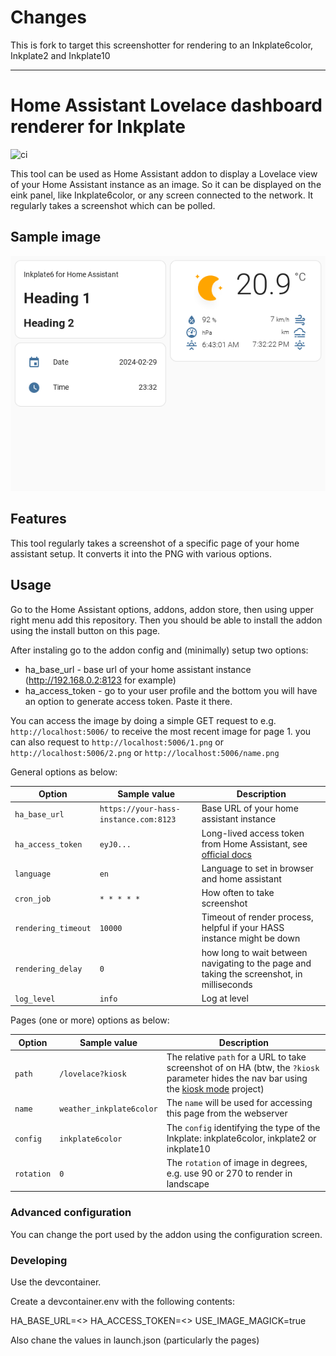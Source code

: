 # Changes

This is fork to target this screenshotter for rendering to an Inkplate6color, Inkplate2 and Inkplate10

---

# Home Assistant Lovelace dashboard renderer for Inkplate

![ci](https://github.com/brodykenrick/hass-lovelace-dashboard-inkplate-screenshotter/actions/workflows/publish.yml/badge.svg)

This tool can be used as Home Assistant addon to display a Lovelace view of your Home Assistant instance as an image. So it can be displayed on the eink panel, like Inkplate6color, or any screen connected to the network. It regularly takes a screenshot which can be polled.

## Sample image

![Sample image](https://raw.githubusercontent.com/brodykenrick/hass-lovelace-dashboard-inkplate-screenshotter/main/assets/sample.png)

## Features

This tool regularly takes a screenshot of a specific page of your home assistant setup. It converts it into the PNG with various options.

## Usage

Go to the Home Assistant options, addons, addon store, then using upper right menu add this repository. Then you should be able to install the addon using the install button on this page.

After instaling go to the addon config and (minimally) setup two options:
- ha_base_url - base url of your home assistant instance (http://192.168.0.2:8123 for example)
- ha_access_token - go to your user profile and the bottom you will have an option to generate access token. Paste it there.

You can access the image by doing a simple GET request to e.g. `http://localhost:5006/` to receive the most recent image for page 1. you can also request to `http://localhost:5006/1.png` or `http://localhost:5006/2.png` or `http://localhost:5006/name.png`

General options as below:

| Option                    | Sample value                          | Description                                                                                                                                             |
| ------------------------- | ------------------------------------- | ------------------------------------------------------------------------------------------------------------------------------------------------------- |
| `ha_base_url`             | `https://your-hass-instance.com:8123` | Base URL of your home assistant instance                                                                                                                |
| `ha_access_token`         | `eyJ0...`                             | Long-lived access token from Home Assistant, see [official docs](https://developers.home-assistant.io/docs/auth_api/#long-lived-access-token)           |
| `language`                | `en`                                  | Language to set in browser and home assistant                                                                                                           |
| `cron_job`                | `* * * * *`                           | How often to take screenshot                                                                                                                            |
| `rendering_timeout`       | `10000`                               | Timeout of render process, helpful if your HASS instance might be down                                                                                  |
| `rendering_delay`         | `0`                                   | how long to wait between navigating to the page and taking the screenshot, in milliseconds                                                              |
| `log_level`               | `info`                                | Log at level                                                                                                                                            |

Pages (one or more) options as below:

| Option                    | Sample value                          | Description                                                                                                                                             |
| ------------------------- | ------------------------------------- | ------------------------------------------------------------------------------------------------------------------------------------------------------- |
| `path`                    | `/lovelace?kiosk`                     | The relative `path` for a URL to take screenshot of on HA (btw, the `?kiosk` parameter hides the nav bar using the [kiosk mode](https://github.com/maykar/kiosk-mode) project) |
| `name`                    | `weather_inkplate6color`              | The `name` will be used for accessing this page from the webserver                                                                                       |
| `config`                  | `inkplate6color`                      | The `config` identifying the type of the Inkplate: inkplate6color, inkplate2 or inkplate10                                                                     |
| `rotation`                | `0`                                   | The `rotation` of image in degrees, e.g. use 90 or 270 to render in landscape                                                                                 |

### Advanced configuration

You can change the port used by the addon using the configuration screen.

### Developing
Use the devcontainer.

Create a devcontainer.env with the following contents:

HA_BASE_URL=<<Your HA URL>>
HA_ACCESS_TOKEN=<<Your HA token long-lived>>
USE_IMAGE_MAGICK=true

Also chane the values in launch.json (particularly the pages)